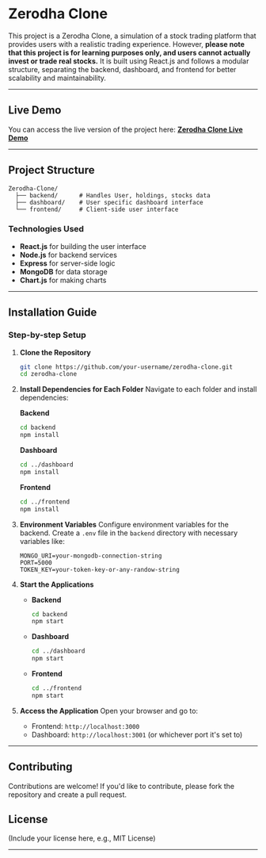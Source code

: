 # Zerodha Clone

This project is a Zerodha Clone, a simulation of a stock trading platform that provides users with a realistic trading experience. However, **please note that this project is for learning purposes only, and users cannot actually invest or trade real stocks.** It is built using React.js and follows a modular structure, separating the backend, dashboard, and frontend for better scalability and maintainability.

---

## Live Demo
You can access the live version of the project here: [**Zerodha Clone Live Demo**](https://zerodha-clone-front.onrender.com/)

---

## Project Structure
```
Zerodha-Clone/
  ├── backend/      # Handles User, holdings, stocks data
  ├── dashboard/    # User specific dashboard interface
  └── frontend/     # Client-side user interface
```
### Technologies Used
- **React.js** for building the user interface
- **Node.js** for backend services
- **Express** for server-side logic
- **MongoDB** for data storage
- **Chart.js** for making charts

---

## Installation Guide

### Step-by-step Setup

1. **Clone the Repository**
   ```sh
   git clone https://github.com/your-username/zerodha-clone.git
   cd zerodha-clone
   ```

2. **Install Dependencies for Each Folder**
   Navigate to each folder and install dependencies:
   
   **Backend**
   ```sh
   cd backend
   npm install
   ```
   
   **Dashboard**
   ```sh
   cd ../dashboard
   npm install
   ```
   
   **Frontend**
   ```sh
   cd ../frontend
   npm install
   ```

3. **Environment Variables**
   Configure environment variables for the backend. Create a `.env` file in the `backend` directory with necessary variables like:
   ```env
   MONGO_URI=your-mongodb-connection-string
   PORT=5000
   TOKEN_KEY=your-token-key-or-any-randow-string
   ```

4. **Start the Applications**
   - **Backend**
     ```sh
     cd backend
     npm start
     ```
   - **Dashboard**
     ```sh
     cd ../dashboard
     npm start
     ```
   - **Frontend**
     ```sh
     cd ../frontend
     npm start
     ```

5. **Access the Application**
   Open your browser and go to:
   - Frontend: `http://localhost:3000`
   - Dashboard: `http://localhost:3001` (or whichever port it's set to)
   
---

## Contributing
Contributions are welcome! If you'd like to contribute, please fork the repository and create a pull request.

## License
(Include your license here, e.g., MIT License)

---

